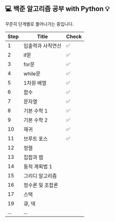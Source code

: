 ## 💻 백준 알고리즘 공부 with Python 💡 

꾸준히 단계별로 풀어나가는 중입니다.

| Step  | Title  |  Check  |
|---|---|---|
| 1  | 입출력과 사칙연산  | ✅ |
| 2  | if문  | ✅ |
| 3  | 	for문  | ✅ |
| 4  | 	while문  | ✅ |
| 5  |  	1차원 배열 | ✅ |
| 6  | 	함수  | ✅ |
| 7  | 	문자열  | ✅ |
| 8  | 	기본 수학 1  | ✅ |
| 9  | 	기본 수학 2  | ✅ |
| 10  | 	재귀  | ✅ |
| 11  |  	브루트 포스 | ✅ |
| 12  | 	정렬  |   |
| 13  | 	집합과 맵  |   |
| 14  |	동적 계획법 1  |   |
| 15  | 	그리디 알고리즘 |   |
| 16  | 	정수론 및 조합론  |   |
| 17  | 		스택  |   |
| 19  | 		큐, 덱  |   |
| ...  | 	... |   |
